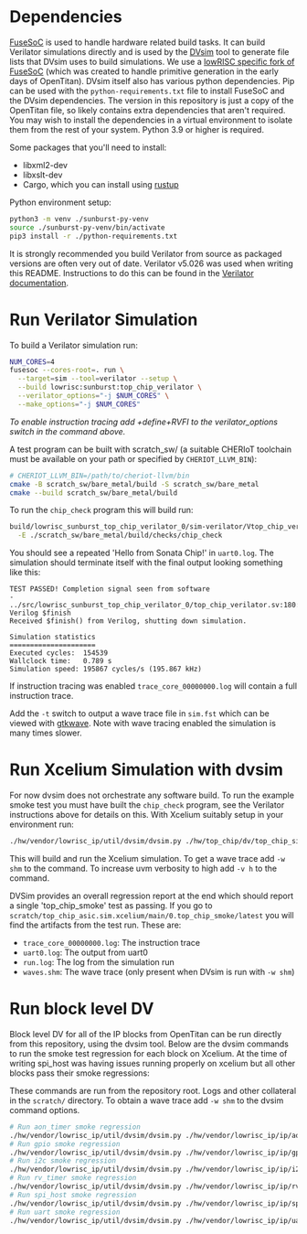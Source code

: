 # Dependencies

[FuseSoC](https://github.com/olofk/fusesoc) is used to handle hardware related
build tasks.  It can build Verilator simulations directly and is used by the
[DVsim](https://opentitan.org/book/util/dvsim/index.html) tool to generate file
lists that DVsim uses to build simulations.  We use a [lowRISC specific fork of
FuseSoC](https://github.com/lowRISC/fusesoc/tree/ot-dev) (which was created to
handle primitive generation in the early days of OpenTitan).  DVsim itself also
has various python dependencies.  Pip can be used with the
`python-requirements.txt` file to install FuseSoC and the DVsim dependencies.
The version in this repository is just a copy of the OpenTitan file, so likely
contains extra dependencies that aren't required.  You may wish to install the
dependencies in a virtual environment to isolate them from the rest of your
system.  Python 3.9 or higher is required.

Some packages that you'll need to install:
- libxml2-dev
- libxslt-dev
- Cargo, which you can install using [rustup](https://rustup.rs/)

Python environment setup:
```sh
python3 -m venv ./sunburst-py-venv
source ./sunburst-py-venv/bin/activate
pip3 install -r ./python-requirements.txt
```

It is strongly recommended you build Verilator from source as packaged versions
are often very out of date. Verilator v5.026 was used when writing this README.
Instructions to do this can be found in the [Verilator documentation](https://verilator.org/guide/latest/install.html).

# Run Verilator Simulation

To build a Verilator simulation run:

```sh
NUM_CORES=4
fusesoc --cores-root=. run \
  --target=sim --tool=verilator --setup \
  --build lowrisc:sunburst:top_chip_verilator \
  --verilator_options="-j $NUM_CORES" \
  --make_options="-j $NUM_CORES"
```

*To enable instruction tracing add +define+RVFI to the verilator_options switch
in the command above.*

A test program can be built with scratch_sw/ (a suitable CHERIoT toolchain must
be available on your path or specified by `CHERIOT_LLVM_BIN`):

```sh
# CHERIOT_LLVM_BIN=/path/to/cheriot-llvm/bin
cmake -B scratch_sw/bare_metal/build -S scratch_sw/bare_metal
cmake --build scratch_sw/bare_metal/build
```

To run the `chip_check` program this will build run:

```sh
build/lowrisc_sunburst_top_chip_verilator_0/sim-verilator/Vtop_chip_verilator \
  -E ./scratch_sw/bare_metal/build/checks/chip_check
```

You should see a repeated 'Hello from Sonata Chip!' in `uart0.log`.  The
simulation should terminate itself with the final output looking something like
this:

```
TEST PASSED! Completion signal seen from software
- ../src/lowrisc_sunburst_top_chip_verilator_0/top_chip_verilator.sv:180: Verilog $finish
Received $finish() from Verilog, shutting down simulation.

Simulation statistics
=====================
Executed cycles:  154539
Wallclock time:   0.789 s
Simulation speed: 195867 cycles/s (195.867 kHz)
```

If instruction tracing was enabled `trace_core_00000000.log` will contain a full
instruction trace.

Add the `-t` switch to output a wave trace file in `sim.fst` which can be viewed
with [gtkwave](https://gtkwave.sourceforge.net/). Note with wave tracing enabled
the simulation is many times slower.

# Run Xcelium Simulation with dvsim

For now dvsim does not orchestrate any software build.  To run the example smoke
test you must have built the `chip_check` program, see the Verilator
instructions above for details on this.  With Xcelium suitably setup in your
environment run:

```sh
./hw/vendor/lowrisc_ip/util/dvsim/dvsim.py ./hw/top_chip/dv/top_chip_sim_cfg.hjson
```

This will build and run the Xcelium simulation. To get a wave trace add `-w shm`
to the command. To increase uvm verbosity to high add `-v h` to the command.

DVSim provides an overall regression report at the end which should report a
single 'top_chip_smoke' test as passing. If you go to
`scratch/top_chip_asic.sim.xcelium/main/0.top_chip_smoke/latest` you will find
the artifacts from the test run. These are:

 - `trace_core_00000000.log`: The instruction trace
 - `uart0.log`: The output from uart0
 - `run.log`: The log from the simulation run
 - `waves.shm`: The wave trace (only present when DVsim is run with `-w shm`)

# Run block level DV

Block level DV for all of the IP blocks from OpenTitan can be run directly from
this repository, using the dvsim tool. Below are the dvsim commands to run the
smoke test regression for each block on Xcelium. At the time of writing spi_host
was having issues running properly on xcelium but all other blocks pass their
smoke regressions:

These commands are run from the repository root. Logs and other collateral in
the `scratch/` directory. To obtain a wave trace add `-w shm` to the dvsim
command options.

```sh
# Run aon_timer smoke regression
./hw/vendor/lowrisc_ip/util/dvsim/dvsim.py ./hw/vendor/lowrisc_ip/ip/aon_timer/dv/aon_timer_sim_cfg.hjson -i smoke --tool xcelium
# Run gpio smoke regression
./hw/vendor/lowrisc_ip/util/dvsim/dvsim.py ./hw/vendor/lowrisc_ip/ip/gpio/dv/gpio_sim_cfg.hjson -i smoke --tool xcelium
# Run i2c smoke regression
./hw/vendor/lowrisc_ip/util/dvsim/dvsim.py ./hw/vendor/lowrisc_ip/ip/i2c/dv/i2c_sim_cfg.hjson -i smoke --tool xcelium
# Run rv_timer smoke regression
./hw/vendor/lowrisc_ip/util/dvsim/dvsim.py ./hw/vendor/lowrisc_ip/ip/rv_timer/dv/rv_timer_sim_cfg.hjson -i smoke --tool xcelium
# Run spi_host smoke regression
./hw/vendor/lowrisc_ip/util/dvsim/dvsim.py ./hw/vendor/lowrisc_ip/ip/spi_host/dv/spi_host_sim_cfg.hjson -i smoke --tool xcelium
# Run uart smoke regression
./hw/vendor/lowrisc_ip/util/dvsim/dvsim.py ./hw/vendor/lowrisc_ip/ip/uart/dv/uart_sim_cfg.hjson -i smoke --tool xcelium
```
